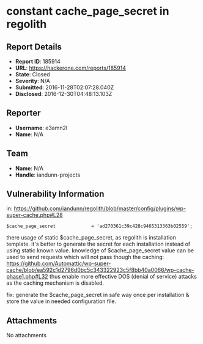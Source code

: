 # constant cache_page_secret in regolith

## Report Details
- **Report ID**: 185914
- **URL**: https://hackerone.com/reports/185914
- **State**: Closed
- **Severity**: N/A
- **Submitted**: 2016-11-28T02:07:28.040Z
- **Disclosed**: 2016-12-30T04:48:13.103Z

## Reporter
- **Username**: e3amn2l
- **Name**: N/A

## Team
- **Name**: N/A
- **Handle**: iandunn-projects

## Vulnerability Information
in:
https://github.com/iandunn/regolith/blob/master/config/plugins/wp-super-cache.php#L28
```
$cache_page_secret             = 'ad270361c39c428c9465313363b02559';
```
there usage of static $cache_page_secret, as regolith is installation template. it's better to generate the secret for each installation instead of using static known value.
knowledge of $cache_page_secret value can be used to send requests which will not pass though the caching:
https://github.com/Automattic/wp-super-cache/blob/ea592c1d2796d0bc5c343322923c5f8bb40a0066/wp-cache-phase1.php#L32
thus enable more effective DOS (denial of service) attacks as the caching mechanism is disabled.

fix:
generate the $cache_page_secret in safe way once per installation & store the value in needed configuration file.

## Attachments
No attachments

